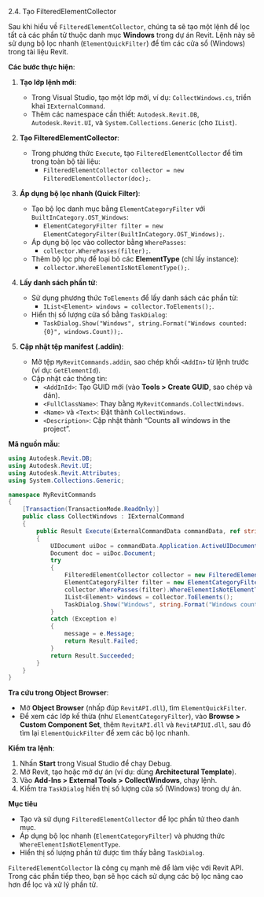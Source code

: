 2.4. Tạo FilteredElementCollector  

Sau khi hiểu về `FilteredElementCollector`, chúng ta sẽ tạo một lệnh để lọc tất cả các phần tử thuộc danh mục **Windows** trong dự án Revit. Lệnh này sẽ sử dụng bộ lọc nhanh (`ElementQuickFilter`) để tìm các cửa sổ (Windows) trong tài liệu Revit.

**Các bước thực hiện**:  
1. **Tạo lớp lệnh mới**:  
   - Trong Visual Studio, tạo một lớp mới, ví dụ: `CollectWindows.cs`, triển khai `IExternalCommand`.  
   - Thêm các namespace cần thiết: `Autodesk.Revit.DB`, `Autodesk.Revit.UI`, và `System.Collections.Generic` (cho `IList`).  

2. **Tạo FilteredElementCollector**:  
   - Trong phương thức `Execute`, tạo `FilteredElementCollector` để tìm trong toàn bộ tài liệu:  
     - `FilteredElementCollector collector = new FilteredElementCollector(doc);`.  

3. **Áp dụng bộ lọc nhanh (Quick Filter)**:  
   - Tạo bộ lọc danh mục bằng `ElementCategoryFilter` với `BuiltInCategory.OST_Windows`:  
     - `ElementCategoryFilter filter = new ElementCategoryFilter(BuiltInCategory.OST_Windows);`.  
   - Áp dụng bộ lọc vào collector bằng `WherePasses`:  
     - `collector.WherePasses(filter);`.  
   - Thêm bộ lọc phụ để loại bỏ các **ElementType** (chỉ lấy instance):  
     - `collector.WhereElementIsNotElementType();`.  

4. **Lấy danh sách phần tử**:  
   - Sử dụng phương thức `ToElements` để lấy danh sách các phần tử:  
     - `IList<Element> windows = collector.ToElements();`.  
   - Hiển thị số lượng cửa sổ bằng `TaskDialog`:  
     - `TaskDialog.Show("Windows", string.Format("Windows counted: {0}", windows.Count));`.  

5. **Cập nhật tệp manifest (.addin)**:  
   - Mở tệp `MyRevitCommands.addin`, sao chép khối `<AddIn>` từ lệnh trước (ví dụ: `GetElementId`).  
   - Cập nhật các thông tin:  
     - `<AddInId>`: Tạo GUID mới (vào **Tools > Create GUID**, sao chép và dán).  
     - `<FullClassName>`: Thay bằng `MyRevitCommands.CollectWindows`.  
     - `<Name>` và `<Text>`: Đặt thành `CollectWindows`.  
     - `<Description>`: Cập nhật thành “Counts all windows in the project”.  

**Mã nguồn mẫu**:  
```csharp
using Autodesk.Revit.DB;
using Autodesk.Revit.UI;
using Autodesk.Revit.Attributes;
using System.Collections.Generic;

namespace MyRevitCommands
{
    [Transaction(TransactionMode.ReadOnly)]
    public class CollectWindows : IExternalCommand
    {
        public Result Execute(ExternalCommandData commandData, ref string message, ElementSet elements)
        {
            UIDocument uiDoc = commandData.Application.ActiveUIDocument;
            Document doc = uiDoc.Document;
            try
            {
                FilteredElementCollector collector = new FilteredElementCollector(doc);
                ElementCategoryFilter filter = new ElementCategoryFilter(BuiltInCategory.OST_Walls);
                collector.WherePasses(filter).WhereElementIsNotElementType();
                IList<Element> windows = collector.ToElements();
                TaskDialog.Show("Windows", string.Format("Windows counted: {0}", windows.Count));
            }
            catch (Exception e)
            {
                message = e.Message;
                return Result.Failed;
            }
            return Result.Succeeded;
        }
    }
}
```

**Tra cứu trong Object Browser**:  
- Mở **Object Browser** (nhấp đúp `RevitAPI.dll`), tìm `ElementQuickFilter`.  
- Để xem các lớp kế thừa (như `ElementCategoryFilter`), vào **Browse > Custom Component Set**, thêm `RevitAPI.dll` và `RevitAPIUI.dll`, sau đó tìm lại `ElementQuickFilter` để xem các bộ lọc nhanh.  

**Kiểm tra lệnh**:  
1. Nhấn **Start** trong Visual Studio để chạy Debug.  
2. Mở Revit, tạo hoặc mở dự án (ví dụ: dùng **Architectural Template**).  
3. Vào **Add-Ins > External Tools > CollectWindows**, chạy lệnh.  
4. Kiểm tra `TaskDialog` hiển thị số lượng cửa sổ (Windows) trong dự án.  

**Mục tiêu**  
- Tạo và sử dụng `FilteredElementCollector` để lọc phần tử theo danh mục.  
- Áp dụng bộ lọc nhanh (`ElementCategoryFilter`) và phương thức `WhereElementIsNotElementType`.  
- Hiển thị số lượng phần tử được tìm thấy bằng `TaskDialog`.  

`FilteredElementCollector` là công cụ mạnh mẽ để làm việc với Revit API. Trong các phần tiếp theo, bạn sẽ học cách sử dụng các bộ lọc nâng cao hơn để lọc và xử lý phần tử.
